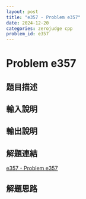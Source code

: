 ```yaml
---
layout: post
title: "e357 - Problem e357"
date: 2024-12-20
categories: zerojudge cpp
problem_id: e357
---
```


# Problem e357

## 題目描述



## 輸入說明



## 輸出說明



## 解題連結

[e357 - Problem e357](https://zerojudge.tw/ShowProblem?problemid=e357)

## 解題思路

